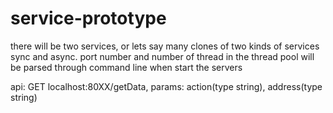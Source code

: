 # service-prototype

there will be two services, or lets say many clones of two kinds of services
sync and async. port number and number of thread in the thread pool will be parsed through command line when start the servers

api:
GET localhost:80XX/getData, params: action(type string), address(type string)